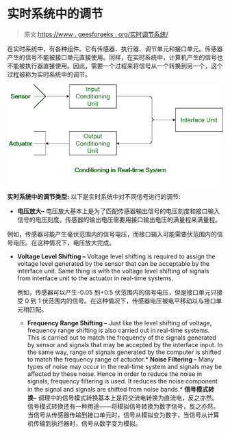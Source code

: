 # 实时系统中的调节

> 原文:[https://www . geesforgeks . org/实时调节系统/](https://www.geeksforgeeks.org/conditioning-in-real-time-systems/)

在实时系统中，有各种组件。它有传感器、执行器、调节单元和接口单元。传感器产生的信号不能被接口单元直接使用。同样，在实时系统中，计算机产生的信号也不能被执行器直接使用。因此，需要一个过程来将信号从一个转换到另一个，这个过程被称为实时系统中的调节。

![](img/d1e07ac87010f6dc8de6032a2182792a.png)

**实时系统中的调节类型:**
以下是实时系统中对不同信号进行的调节:

*   **电压放大–**
    电压放大基本上是为了匹配传感器输出信号的电压刻度和接口输入信号的电压刻度。传感器的输出电压需要用接口输出电压的满量程来满量程。

例如，传感器可能产生毫伏范围内的信号电压，而接口输入可能需要伏范围内的信号电压。在这种情况下，电压放大完成。

*   **Voltage Level Shifting –**
    Voltage level shifting is required to assign the voltage level generated by the sensor that can be acceptable by the interface unit. Same thing is with the voltage level shifting of signals from interface unit to the actuator in real-time systems.

    例如，传感器可以产生-0.05 到+0.5 伏范围内的信号电压，但是接口单元只接受 0 到 1 伏范围内的信号。在这种情况下，传感器电压被电平移动以与接口单元相匹配。

    *   **Frequency Range Shifting –**
    Just like the level shifting of voltage, frequency range shifting is also carried out in real-time systems. This is carried out to match the frequency of the signals generated by sensor and signals that may be accepted by the interface input. In the same way, range of signals generated by the computer is shifted to match the frequency range of actuator.*   **Noise Filtering –**
    Many types of noise may occur in the real-time system and signals may be affected by these noise. Hence in order to reduce the noise in signals, frequency filtering is used. It reduces the noise component in the signal and signals are shifted from noise bands.*   **信号模式转换–**
    调理中的信号模式转换基本上是将交流电转换为直流电，反之亦然。信号模式转换还有一种用途——将模拟信号转换为数字信号，反之亦然。当信号从传感器传输到接口单元时，信号从模拟变为数字，当信号从计算机传输到执行器时，信号从数字变为模拟。